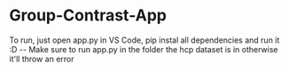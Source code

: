# Group-Contrast-App

To run, just open app.py in VS Code, pip instal all dependencies and run it :D
-- Make sure to run app.py in the folder the hcp dataset is in otherwise it'll throw an error
